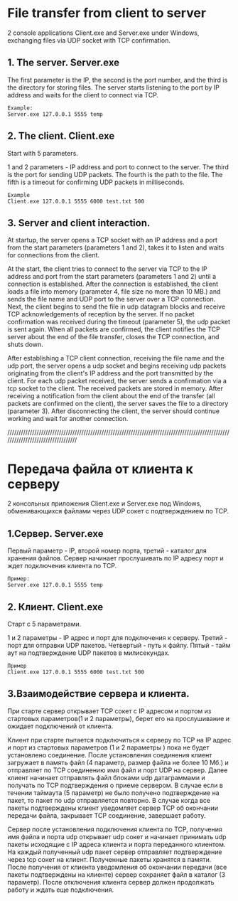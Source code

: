 # File transfer from client to server

2 console applications Client.exe and Server.exe under Windows, exchanging files via UDP socket with TCP confirmation.

## 1. The server. Server.exe
The first parameter is the IP, the second is the port number, and the third is the directory for storing files.
The server starts listening to the port by IP address and waits for the client to connect via TCP.
```
Example:
Server.exe 127.0.0.1 5555 temp
```
## 2. The client. Client.exe
Start with 5 parameters.

1 and 2 parameters - IP address and port to connect to the server. The third is the port for sending UDP packets. The fourth is the path to the file. The fifth is a timeout for confirming UDP
packets in milliseconds.
```
Example
Client.exe 127.0.0.1 5555 6000 test.txt 500
```
## 3. Server and client interaction.
At startup, the server opens a TCP socket with an IP address and a port from the start parameters (parameters 1 and 2), takes it to listen and waits for connections from the client.

At the start, the client tries to connect to the server via TCP to the IP address and port from the start parameters (parameters 1 and 2) until a connection is established. After
the connection is established, the client loads a file into memory (parameter 4, file size no more than 10 MB.) and sends the file name and UDP port to the server over a TCP connection.
Next, the client begins to send the file in udp datagram blocks and receive TCP acknowledgements of reception by the server.
If no packet confirmation was received during the timeout (parameter 5), the udp packet is sent again. When all packets are confirmed, the client notifies the TCP server about the end of the file transfer, closes the TCP connection, and shuts down.

After establishing a TCP client connection, receiving the file name and the udp port, the server opens a udp socket and begins receiving udp packets originating from
the client's IP address and the port transmitted by the client.
For each udp packet received, the server sends a confirmation via a tcp socket to the client. The received packets are stored in memory. After receiving
a notification from the client about the end of the transfer (all packets are confirmed on the client), the server saves the file to a directory (parameter 3).
After disconnecting the client, the server should continue working and wait for another connection.

//////////////////////////////////////////////////////////////////////////////////////////////////////////////////////////////////

# Передача файла от клиента к серверу

2 консольных приложения Client.exe и Server.exe под Windows, обменивающихся файлами через UDP сокет с подтверждением по TCP.

## 1.Сервер. Server.exe
Первый параметр - IP, второй номер порта, третий - каталог для хранения файлов.
Сервер начинает прослушивать по IP адресу порт и ждет подключения клиента по TCP.
 ```
Пример:
Server.exe 127.0.0.1 5555 temp
```
## 2. Клиент. Client.exe
Старт с 5 параметрами.
 
1 и 2 параметры - IP адрес и порт для подключения к серверу. Третий - порт для отправки UDP пакетов. Четвертый - путь к файлу. Пятый - тайм аут на подтверждение UDP 
пакетов в милисекундах.
```
Пример
Client.exe 127.0.0.1 5555 6000 test.txt 500
```
## 3.Взаимодействие сервера и клиента.
При старте сервер открывает TCP сокет с IP адресом и портом из стартовых параметров(1 и 2 параметры), берет его на прослушивание и ожидает подключений от клиента.
 
Клиент при старте пытается подключиться к серверу по TCP на IP адрес и порт из стартовых параметров (1 и 2 параметры ) пока не будет установлено соединение. После 
установления соединения клиент загружает в память файл (4 параметр, размер файла не более 10 Мб.) и отправляет по TCP соединению имя файл и порт UDP на сервер.
Далее клиент начинает отправлять файл блоками  udp датаграммами и получать по TCP подтверждения о приеме сервером. 
В случае если в течении таймаута (5 параметр) не было получено подтверждение на пакет, то пакет по udp отправляется повторно. В случае когда все пакеты подтверждены клиент уведомляет сервер TCP об окончании передачи файла, закрывает TCP соединение, завершает работу.
 
Сервер после установления подключения клиента по ТСP, получения имя файла и порта udp открывает udp сокет и начинает принимать udp пакеты исходящие с IP адреса 
клиента и порта переданного клиентом.
На каждый полученный udp пакет сервер отправляет подтверждение через tcp сокет на клиент. Полученные пакеты хранятся в памяти. После получения от клиента 
уведомления об окончании передачи (все пакеты подтверждены на клиенте) сервер сохраняет файл в каталог (3 параметр).
После отключения клиента сервер должен продолжать работу и ждать еще подключения.
